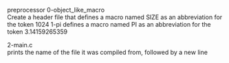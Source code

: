 preprocessor
0-object_like_macro  
Create a header file that defines a macro named SIZE as an abbreviation for the token 1024
1-pi
defines a macro named PI as an abbreviation for the token 3.14159265359

2-main.c  
prints the name of the file it was compiled from, followed by a new line
